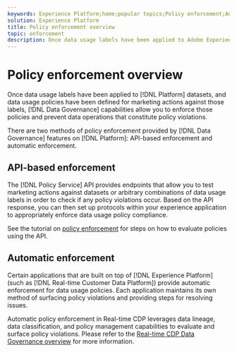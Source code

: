 ```yaml
---
keywords: Experience Platform;home;popular topics;Policy enforcement;Automatic enforcement;API-based enforcement;data governance
solution: Experience Platform
title: Policy enforcement overview
topic: enforcement
description: Once data usage labels have been applied to Adobe Experience Platform datasets, and data usage policies have been defined for marketing actions against those labels, Data Governance capabilities allow you to enforce those policies and prevent data operations that constitute policy violations. There are two methods of policy enforcement provided by Data Governance features on Platform, API-based enforcement and automatic enforcement.
---
```


# Policy enforcement overview

Once data usage labels have been applied to [!DNL Platform] datasets, and data usage policies have been defined for marketing actions against those labels, [!DNL Data Governance] capabilities allow you to enforce those policies and prevent data operations that constitute policy violations.

There are two methods of policy enforcement provided by [!DNL Data Governance] features on [!DNL Platform]: API-based enforcement and automatic enforcement.

## API-based enforcement

The [!DNL Policy Service] API provides endpoints that allow you to test marketing actions against datasets or arbitrary combinations of data usage labels in order to check if any policy violations occur. Based on the API response, you can then set up protocols within your experience application to appropriately enforce data usage policy compliance.

See the tutorial on [policy enforcement](api-enforcement.md) for steps on how to evaluate policies using the API.

## Automatic enforcement

Certain applications that are built on top of [!DNL Experience Platform] (such as [!DNL Real-time Customer Data Platform]) provide automatic enforcement for data usage policies. Each application maintains its own method of surfacing policy violations and providing steps for resolving issues.

Automatic policy enforcement in Real-time CDP leverages data lineage, data classification, and policy management capabilities to evaluate and surface policy violations. Please refer to the [Real-time CDP Data Governance overview](../../rtcdp/privacy/data-governance-overview.md#enforce-data-usage-compliance) for more information.